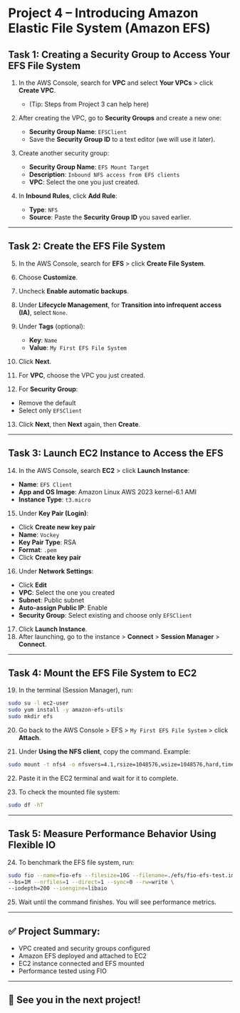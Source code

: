 # Project 4 – Introducing Amazon Elastic File System (Amazon EFS)

## Task 1: Creating a Security Group to Access Your EFS File System

1. In the AWS Console, search for **VPC** and select **Your VPCs** > click **Create VPC**.

   - (Tip: Steps from Project 3 can help here)

2. After creating the VPC, go to **Security Groups** and create a new one:

   - **Security Group Name**: `EFSClient`
   - Save the **Security Group ID** to a text editor (we will use it later).

3. Create another security group:

   - **Security Group Name**: `EFS Mount Target`
   - **Description**: `Inbound NFS access from EFS clients`
   - **VPC**: Select the one you just created.

4. In **Inbound Rules**, click **Add Rule**:

   - **Type**: `NFS`
   - **Source**: Paste the **Security Group ID** you saved earlier.

---

## Task 2: Create the EFS File System

5. In the AWS Console, search for **EFS** > click **Create File System**.

6. Choose **Customize**.

7. Uncheck **Enable automatic backups**.

8. Under **Lifecycle Management**, for **Transition into infrequent access (IA)**, select `None`.

9. Under **Tags** (optional):

   - **Key**: `Name`
   - **Value**: `My First EFS File System`

10. Click **Next**.

11. For **VPC**, choose the VPC you just created.

12. For **Security Group**:

- Remove the default
- Select only `EFSClient`

13. Click **Next**, then **Next** again, then **Create**.

---

## Task 3: Launch EC2 Instance to Access the EFS

14. In the AWS Console, search **EC2** > click **Launch Instance**:

- **Name**: `EFS Client`
- **App and OS Image**: Amazon Linux AWS 2023 kernel-6.1 AMI
- **Instance Type**: `t3.micro`

15. Under **Key Pair (Login)**:

- Click **Create new key pair**
- **Name**: `Vockey`
- **Key Pair Type**: RSA
- **Format**: `.pem`
- Click **Create key pair**

16. Under **Network Settings**:

- Click **Edit**
- **VPC**: Select the one you created
- **Subnet**: Public subnet
- **Auto-assign Public IP**: Enable
- **Security Group**: Select existing and choose only `EFSClient`

17. Click **Launch Instance**.
18. After launching, go to the instance > **Connect** > **Session Manager** > **Connect**.

---

## Task 4: Mount the EFS File System to EC2

19. In the terminal (Session Manager), run:

```bash
sudo su -l ec2-user
sudo yum install -y amazon-efs-utils
sudo mkdir efs
```

20. Go back to the AWS Console > EFS > `My First EFS File System` > click **Attach**.

21. Under **Using the NFS client**, copy the command. Example:

```bash
sudo mount -t nfs4 -o nfsvers=4.1,rsize=1048576,wsize=1048576,hard,timeo=600,retrans=2,noresvport fs-xxxxxxxx.efs.us-east-1.amazonaws.com:/ efs
```

22. Paste it in the EC2 terminal and wait for it to complete.

23. To check the mounted file system:

```bash
sudo df -hT
```

---

## Task 5: Measure Performance Behavior Using Flexible IO

24. To benchmark the EFS file system, run:

```bash
sudo fio --name=fio-efs --filesize=10G --filename=./efs/fio-efs-test.img \
--bs=1M --nrfiles=1 --direct=1 --sync=0 --rw=write \
--iodepth=200 --ioengine=libaio
```

25. Wait until the command finishes. You will see performance metrics.

---

## ✅ Project Summary:

- VPC created and security groups configured
- Amazon EFS deployed and attached to EC2
- EC2 instance connected and EFS mounted
- Performance tested using FIO

---

## 👋 See you in the next project!

